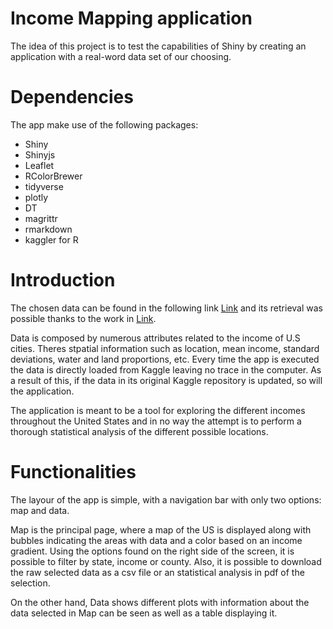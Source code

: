 # Income Mapping application

The idea of this project is to test the capabilities of Shiny by creating an application with a real-word data set of our choosing.

# Dependencies

The app make use of the following packages: 
* Shiny
* Shinyjs
* Leaflet
* RColorBrewer
* tidyverse
* plotly
* DT
* magrittr
* rmarkdown
* kaggler for R

# Introduction

The chosen data can be found in the following link [Link](https://www.kaggle.com/goldenoakresearch/us-household-income-stats-geo-locations) and its retrieval was possible thanks to the work in [Link](https://github.com/bernardo-dauria/kaggler). 

Data is composed by numerous attributes related to the income of U.S cities. Theres stpatial information such as location, mean income, standard deviations, water and land proportions, etc. Every time the app is executed the data is directly loaded from Kaggle leaving no trace in the computer. As a result of this, if the data in its original Kaggle repository is updated, so will the application.

The application is meant to be a tool for exploring the different incomes throughout the United States and in no way the attempt is to perform a thorough statistical analysis of the different possible locations.

# Functionalities

The layour of the app is simple, with a navigation bar with only two options: map and data.

Map is the principal page, where a map of the US is displayed along with bubbles indicating the areas with data and a color based on an income gradient. Using the options found on the right side of the screen, it is possible to filter by state, income or county. Also, it is possible to download the raw selected data as a csv file or an statistical analysis in pdf of the selection.

On the other hand, Data shows different plots with information about the data selected in Map can be seen as well as a table displaying it.

